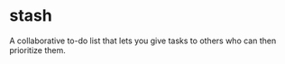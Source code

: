 stash
=====

A collaborative to-do list that lets you give tasks to others who can then prioritize them.
